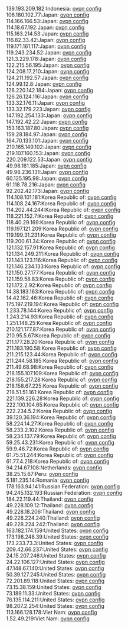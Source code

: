 139.193.209.182:Indonesia: [ovpn config](vpn/139_193_209_182.ovpn)  
106.180.102.77:Japan: [ovpn config](vpn/106_180_102_77.ovpn)  
114.166.166.53:Japan: [ovpn config](vpn/114_166_166_53.ovpn)  
114.18.67.192:Japan: [ovpn config](vpn/114_18_67_192.ovpn)  
115.163.214.53:Japan: [ovpn config](vpn/115_163_214_53.ovpn)  
116.82.33.42:Japan: [ovpn config](vpn/116_82_33_42.ovpn)  
119.171.161.117:Japan: [ovpn config](vpn/119_171_161_117.ovpn)  
119.243.234.52:Japan: [ovpn config](vpn/119_243_234_52.ovpn)  
121.3.229.178:Japan: [ovpn config](vpn/121_3_229_178.ovpn)  
122.215.56.195:Japan: [ovpn config](vpn/122_215_56_195.ovpn)  
124.208.17.210:Japan: [ovpn config](vpn/124_208_17_210.ovpn)  
124.211.192.57:Japan: [ovpn config](vpn/124_211_192_57.ovpn)  
124.99.12.8:Japan: [ovpn config](vpn/124_99_12_8.ovpn)  
126.220.142.184:Japan: [ovpn config](vpn/126_220_142_184.ovpn)  
126.26.124.116:Japan: [ovpn config](vpn/126_26_124_116.ovpn)  
133.32.176.11:Japan: [ovpn config](vpn/133_32_176_11.ovpn)  
133.32.179.223:Japan: [ovpn config](vpn/133_32_179_223.ovpn)  
147.192.254.133:Japan: [ovpn config](vpn/147_192_254_133.ovpn)  
147.192.42.22:Japan: [ovpn config](vpn/147_192_42_22.ovpn)  
153.163.187.80:Japan: [ovpn config](vpn/153_163_187_80.ovpn)  
159.28.184.97:Japan: [ovpn config](vpn/159_28_184_97.ovpn)  
164.70.133.101:Japan: [ovpn config](vpn/164_70_133_101.ovpn)  
210.165.149.102:Japan: [ovpn config](vpn/210_165_149_102.ovpn)  
219.107.160.153:Japan: [ovpn config](vpn/219_107_160_153.ovpn)  
220.209.122.53:Japan: [ovpn config](vpn/220_209_122_53.ovpn)  
49.98.161.185:Japan: [ovpn config](vpn/49_98_161_185.ovpn)  
49.98.236.131:Japan: [ovpn config](vpn/49_98_236_131.ovpn)  
60.125.195.98:Japan: [ovpn config](vpn/60_125_195_98.ovpn)  
61.118.78.216:Japan: [ovpn config](vpn/61_118_78_216.ovpn)  
92.202.42.173:Japan: [ovpn config](vpn/92_202_42_173.ovpn)  
114.108.101.181:Korea Republic of: [ovpn config](vpn/114_108_101_181.ovpn)  
114.108.24.167:Korea Republic of: [ovpn config](vpn/114_108_24_167.ovpn)  
114.202.44.244:Korea Republic of: [ovpn config](vpn/114_202_44_244.ovpn)  
118.221.152.7:Korea Republic of: [ovpn config](vpn/118_221_152_7.ovpn)  
118.40.29.169:Korea Republic of: [ovpn config](vpn/118_40_29_169.ovpn)  
119.197.121.209:Korea Republic of: [ovpn config](vpn/119_197_121_209.ovpn)  
119.199.31.231:Korea Republic of: [ovpn config](vpn/119_199_31_231.ovpn)  
119.200.61.34:Korea Republic of: [ovpn config](vpn/119_200_61_34.ovpn)  
121.132.157.91:Korea Republic of: [ovpn config](vpn/121_132_157_91.ovpn)  
121.134.249.211:Korea Republic of: [ovpn config](vpn/121_134_249_211.ovpn)  
121.143.123.116:Korea Republic of: [ovpn config](vpn/121_143_123_116.ovpn)  
121.146.234.133:Korea Republic of: [ovpn config](vpn/121_146_234_133.ovpn)  
121.150.27.177:Korea Republic of: [ovpn config](vpn/121_150_27_177.ovpn)  
121.159.58.83:Korea Republic of: [ovpn config](vpn/121_159_58_83.ovpn)  
121.172.2.92:Korea Republic of: [ovpn config](vpn/121_172_2_92.ovpn)  
14.38.183.163:Korea Republic of: [ovpn config](vpn/14_38_183_163.ovpn)  
14.42.162.46:Korea Republic of: [ovpn config](vpn/14_42_162_46.ovpn)  
175.197.219.194:Korea Republic of: [ovpn config](vpn/175_197_219_194.ovpn)  
1.233.78.144:Korea Republic of: [ovpn config](vpn/1_233_78_144.ovpn)  
1.243.214.93:Korea Republic of: [ovpn config](vpn/1_243_214_93.ovpn)  
1.251.148.25:Korea Republic of: [ovpn config](vpn/1_251_148_25.ovpn)  
210.121.177.87:Korea Republic of: [ovpn config](vpn/210_121_177_87.ovpn)  
210.95.5.67:Korea Republic of: [ovpn config](vpn/210_95_5_67.ovpn)  
211.177.28.20:Korea Republic of: [ovpn config](vpn/211_177_28_20.ovpn)  
211.183.190.58:Korea Republic of: [ovpn config](vpn/211_183_190_58.ovpn)  
211.215.123.44:Korea Republic of: [ovpn config](vpn/211_215_123_44.ovpn)  
211.244.58.185:Korea Republic of: [ovpn config](vpn/211_244_58_185.ovpn)  
211.49.68.98:Korea Republic of: [ovpn config](vpn/211_49_68_98.ovpn)  
218.155.107.109:Korea Republic of: [ovpn config](vpn/218_155_107_109.ovpn)  
218.155.217.28:Korea Republic of: [ovpn config](vpn/218_155_217_28.ovpn)  
218.158.67.225:Korea Republic of: [ovpn config](vpn/218_158_67_225.ovpn)  
218.51.51.161:Korea Republic of: [ovpn config](vpn/218_51_51_161.ovpn)  
221.139.226.28:Korea Republic of: [ovpn config](vpn/221_139_226_28.ovpn)  
222.100.104.65:Korea Republic of: [ovpn config](vpn/222_100_104_65.ovpn)  
222.234.5.2:Korea Republic of: [ovpn config](vpn/222_234_5_2.ovpn)  
39.120.36.194:Korea Republic of: [ovpn config](vpn/39_120_36_194.ovpn)  
58.224.14.27:Korea Republic of: [ovpn config](vpn/58_224_14_27.ovpn)  
58.233.2.102:Korea Republic of: [ovpn config](vpn/58_233_2_102.ovpn)  
58.234.137.79:Korea Republic of: [ovpn config](vpn/58_234_137_79.ovpn)  
59.25.43.231:Korea Republic of: [ovpn config](vpn/59_25_43_231.ovpn)  
59.9.46.72:Korea Republic of: [ovpn config](vpn/59_9_46_72.ovpn)  
61.75.51.244:Korea Republic of: [ovpn config](vpn/61_75_51_244.ovpn)  
61.77.4.218:Korea Republic of: [ovpn config](vpn/61_77_4_218.ovpn)  
94.214.67.108:Netherlands: [ovpn config](vpn/94_214_67_108.ovpn)  
38.25.15.67:Peru: [ovpn config](vpn/38_25_15_67.ovpn)  
5.181.235.14:Romania: [ovpn config](vpn/5_181_235_14.ovpn)  
178.163.94.141:Russian Federation: [ovpn config](vpn/178_163_94_141.ovpn)  
94.245.132.193:Russian Federation: [ovpn config](vpn/94_245_132_193.ovpn)  
184.22.119.44:Thailand: [ovpn config](vpn/184_22_119_44.ovpn)  
49.228.109.12:Thailand: [ovpn config](vpn/49_228_109_12.ovpn)  
49.228.18.206:Thailand: [ovpn config](vpn/49_228_18_206.ovpn)  
49.228.224.240:Thailand: [ovpn config](vpn/49_228_224_240.ovpn)  
49.228.224.242:Thailand: [ovpn config](vpn/49_228_224_242.ovpn)  
163.182.174.159:United States: [ovpn config](vpn/163_182_174_159.ovpn)  
173.198.248.39:United States: [ovpn config](vpn/173_198_248_39.ovpn)  
173.233.73.3:United States: [ovpn config](vpn/173_233_73_3.ovpn)  
209.42.66.237:United States: [ovpn config](vpn/209_42_66_237.ovpn)  
24.15.207.246:United States: [ovpn config](vpn/24_15_207_246.ovpn)  
24.22.106.127:United States: [ovpn config](vpn/24_22_106_127.ovpn)  
47.148.67.140:United States: [ovpn config](vpn/47_148_67_140.ovpn)  
50.39.127.245:United States: [ovpn config](vpn/50_39_127_245.ovpn)  
72.201.89.118:United States: [ovpn config](vpn/72_201_89_118.ovpn)  
73.15.38.159:United States: [ovpn config](vpn/73_15_38_159.ovpn)  
73.189.11.33:United States: [ovpn config](vpn/73_189_11_33.ovpn)  
76.135.114.211:United States: [ovpn config](vpn/76_135_114_211.ovpn)  
98.207.2.254:United States: [ovpn config](vpn/98_207_2_254.ovpn)  
113.166.128.178:Viet Nam: [ovpn config](vpn/113_166_128_178.ovpn)  
1.52.49.219:Viet Nam: [ovpn config](vpn/1_52_49_219.ovpn)  
